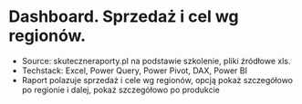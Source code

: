 # Dashboard. Sprzedaż i cel wg regionów.

- Source: skuteczneraporty.pl na podstawie szkolenie, pliki źródłowe xls.
- Techstack: Excel, Power Query, Power Pivot, DAX, Power BI	
- Raport polazuje sprzedaż i cele wg regionów, opcją pokaż szczegółowo po regionie i dalej, pokaż szczegółowo po produkcie
